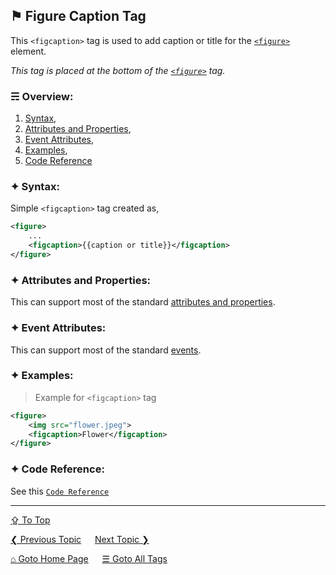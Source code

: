 ## &#9873; Figure Caption Tag
This `<figcaption>` tag is used to add caption or title for the [`<figure>`](./figure-tag.md) element.

*This tag is placed at the bottom of the [`<figure>`](./figure-tag.md) tag.*

### &#9780; Overview:
1. [Syntax](#-syntax),
2. [Attributes and Properties](#-attributes-and-properties),
3. [Event Attributes](#-event-attributes),
4. [Examples](#-examples),
5. [Code Reference](#-code-reference)

### &#10022; Syntax:
Simple `<figcaption>` tag created as, 
```xml
<figure>
	...
	<figcaption>{{caption or title}}</figcaption>
</figure>
```

### &#10022; Attributes and Properties:
This can support most of the standard [attributes and properties](../docs/attributes-and-properties.md).

### &#10022; Event Attributes:
This can support most of the standard [events](../docs/events.md).

### &#10022; Examples:
> Example for `<figcaption>` tag
```xml
<figure>
	<img src="flower.jpeg">
	<figcaption>Flower</figcaption>
</figure>
```

### &#10022; Code Reference:
See this [`Code Reference`](../code/figcaption-tag.html)

---
[&#8682; To Top](#-figure-caption-tag)

[&#10094; Previous Topic](./fieldset-tag.md) &emsp; [Next Topic &#10095;](./figure-tag.md)

[&#8962; Goto Home Page](../README.md) &emsp; [&#9776; Goto All Tags](../all-tags.md)
